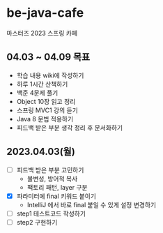 # be-java-cafe
마스터즈 2023 스프링 카페

## 04.03 ~ 04.09 목표
- 학습 내용 wiki에 작성하기
- 하루 1시간 산책하기
- 백준 4문제 풀기
- Object 10장 읽고 정리
- 스프링 MVC1 강의 듣기
- Java 8 문법 적용하기
- 피드백 받은 부분 생각 정리 후 문서화하기

## 2023.04.03(월)
- [ ] 피드백 받은 부분 고민하기
  - 불변성, 방어적 복사
  - 팩토리 패턴, layer 구분
- [x] 파라미터에 final 키워드 붙이기
  - IntelliJ 에서 바로 final 붙일 수 있게 설정 변경하기
- [ ] step1 테스트코드 작성하기
- [ ] step2 구현하기